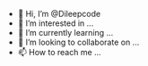 - 👋 Hi, I’m @Dileepcode
- 👀 I’m interested in ...
- 🌱 I’m currently learning ...
- 💞️ I’m looking to collaborate on ...
- 📫 How to reach me ...

<!---
Dileepcode/Dileepcode is a ✨ special ✨ repository because its `README.md` (this file) appears on your GitHub profile.
You can click the Preview link to take a look at your changes.
--->
